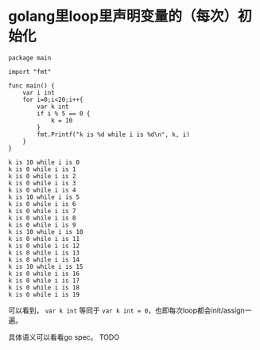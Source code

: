 
# golang里loop里声明变量的（每次）初始化

```golang
package main

import "fmt"

func main() {
    var i int
    for i=0;i<20;i++{
        var k int
        if i % 5 == 0 {
            k = 10
        }
        fmt.Printf("k is %d while i is %d\n", k, i)
    }
}
```

```
k is 10 while i is 0
k is 0 while i is 1
k is 0 while i is 2
k is 0 while i is 3
k is 0 while i is 4
k is 10 while i is 5
k is 0 while i is 6
k is 0 while i is 7
k is 0 while i is 8
k is 0 while i is 9
k is 10 while i is 10
k is 0 while i is 11
k is 0 while i is 12
k is 0 while i is 13
k is 0 while i is 14
k is 10 while i is 15
k is 0 while i is 16
k is 0 while i is 17
k is 0 while i is 18
k is 0 while i is 19
```

可以看到， `var k int` 等同于 `var k int = 0`，也即每次loop都会init/assign一遍。

具体语义可以看看go spec。
TODO




